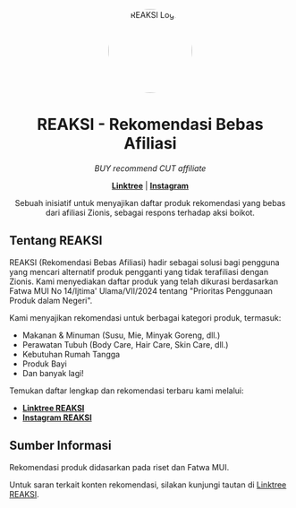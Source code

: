<p align="center">
    <div align="center" style="border-radius: 50%; overflow: hidden; width: 150px; height: 150px; margin: 0 auto;">
        <img src="https://ugc.production.linktr.ee/0dfad2d7-f8ce-4ee7-b582-dad733d02cee_PASS-REAKSI-NEW-LOGO-08.jpeg?io=true&size=avatar-v3_0" alt="REAKSI Logo" width="150" height="150" style="object-fit: cover;"/>
    </div>
    <h1 align="center">REAKSI - Rekomendasi Bebas Afiliasi</h1>
</p>

<p align="center">
    <em>BUY recommend CUT affiliate</em>
</p>

<p align="center">
    <a href="https://linktr.ee/reksi.id"><strong>Linktree</strong></a> | 
    <a href="https://www.instagram.com/rekomendasibebasafiliasi/"><strong>Instagram</strong></a>
</p>

<p align="center">
Sebuah inisiatif untuk menyajikan daftar produk rekomendasi yang bebas dari afiliasi Zionis, sebagai respons terhadap aksi boikot.
</p>

## Tentang REAKSI

REAKSI (Rekomendasi Bebas Afiliasi) hadir sebagai solusi bagi pengguna yang mencari alternatif produk pengganti yang tidak terafiliasi dengan Zionis. Kami menyediakan daftar produk yang telah dikurasi berdasarkan Fatwa MUI No 14/Ijtima' Ulama/VII/2024 tentang "Prioritas Penggunaan Produk dalam Negeri".

Kami menyajikan rekomendasi untuk berbagai kategori produk, termasuk:
*   Makanan & Minuman (Susu, Mie, Minyak Goreng, dll.)
*   Perawatan Tubuh (Body Care, Hair Care, Skin Care, dll.)
*   Kebutuhan Rumah Tangga
*   Produk Bayi
*   Dan banyak lagi!

Temukan daftar lengkap dan rekomendasi terbaru kami melalui:
*   **[Linktree REAKSI](https://linktr.ee/reksi.id)**
*   **[Instagram REAKSI](https://www.instagram.com/rekomendasibebasafiliasi/)**



## Sumber Informasi 

Rekomendasi produk didasarkan pada riset dan Fatwa MUI. 

Untuk saran terkait konten rekomendasi, silakan kunjungi tautan di [Linktree REAKSI](https://linktr.ee/reksi.id).


